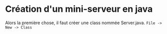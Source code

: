 # Création d'un mini-serveur en java

Alors la première chose, il faut créer une class nommée Server.java. 
``` File -> New -> Class ```  

